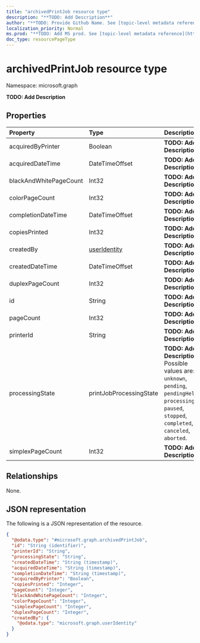 ```yaml
---
title: "archivedPrintJob resource type"
description: "**TODO: Add Description**"
author: "**TODO: Provide Github Name. See [topic-level metadata reference](https://msgo.azurewebsites.net/add/document/guidelines/metadata.html#topic-level-metadata)**"
localization_priority: Normal
ms.prod: "**TODO: Add MS prod. See [topic-level metadata reference](https://msgo.azurewebsites.net/add/document/guidelines/metadata.html#topic-level-metadata)**"
doc_type: resourcePageType
---
```


# archivedPrintJob resource type


Namespace: microsoft.graph

**TODO: Add Description**

## Properties
|Property|Type|Description|
|:---|:---|:---|
|acquiredByPrinter|Boolean|**TODO: Add Description**|
|acquiredDateTime|DateTimeOffset|**TODO: Add Description**|
|blackAndWhitePageCount|Int32|**TODO: Add Description**|
|colorPageCount|Int32|**TODO: Add Description**|
|completionDateTime|DateTimeOffset|**TODO: Add Description**|
|copiesPrinted|Int32|**TODO: Add Description**|
|createdBy|[userIdentity](../resources/useridentity.md)|**TODO: Add Description**|
|createdDateTime|DateTimeOffset|**TODO: Add Description**|
|duplexPageCount|Int32|**TODO: Add Description**|
|id|String|**TODO: Add Description**|
|pageCount|Int32|**TODO: Add Description**|
|printerId|String|**TODO: Add Description**|
|processingState|printJobProcessingState|**TODO: Add Description**. Possible values are: `unknown`, `pending`, `pendingHeld`, `processing`, `paused`, `stopped`, `completed`, `canceled`, `aborted`.|
|simplexPageCount|Int32|**TODO: Add Description**|

## Relationships
None.

## JSON representation
The following is a JSON representation of the resource.
<!-- {
  "blockType": "resource",
  "@odata.type": "microsoft.graph.archivedPrintJob"
}
-->
``` json
{
  "@odata.type": "#microsoft.graph.archivedPrintJob",
  "id": "String (identifier)",
  "printerId": "String",
  "processingState": "String",
  "createdDateTime": "String (timestamp)",
  "acquiredDateTime": "String (timestamp)",
  "completionDateTime": "String (timestamp)",
  "acquiredByPrinter": "Boolean",
  "copiesPrinted": "Integer",
  "pageCount": "Integer",
  "blackAndWhitePageCount": "Integer",
  "colorPageCount": "Integer",
  "simplexPageCount": "Integer",
  "duplexPageCount": "Integer",
  "createdBy": {
    "@odata.type": "microsoft.graph.userIdentity"
  }
}
```


